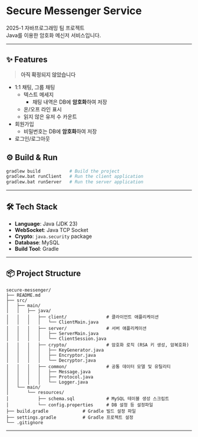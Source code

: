 # Secure Messenger Service

2025-1 자바프로그래밍 팀 프로젝트  
Java를 이용한 암호화 메신저 서비스입니다.

---

## ✨ Features

> **아직 확정되지 않았습니다**

- 1:1 채팅, 그룹 채팅
  - 텍스트 메세지
    - 채팅 내역은 DB에 **암호화**하여 저장
  - 온/오프 라인 표시
  - 읽지 않은 유저 수 카운트
- 회원가입
  - 비밀번호는 DB에 **암호화**하여 저장
- 로그인/로그아웃


## ⚙️ Build & Run
```bash
gradlew build           # Build the project
gradlew.bat runClient   # Run the client application
gradlew.bat runServer   # Run the server application
```

---

## 🛠️ Tech Stack
- **Language**: Java (JDK 23)
- **WebSocket**: Java TCP Socket
- **Crypto**: `java.security` package
- **Database**: MySQL
- **Build Tool**: Gradle

---

## 📦 Project Structure
```
secure-messenger/
├── README.md
├── src/
│   ├── main/
│   │   ├── java/
│   │   │   ├── client/               # 클라이언트 애플리케이션
│   │   │   │   └── ClientMain.java
│   │   │   ├── server/               # 서버 애플리케이션
│   │   │   │   ├── ServerMain.java
│   │   │   │   └── ClientSession.java
│   │   │   ├── crypto/               # 암호화 로직 (RSA 키 생성, 암복호화)
│   │   │   │   ├── KeyGenerator.java
│   │   │   │   ├── Encryptor.java
│   │   │   │   └── Decryptor.java
│   │   │   ├── common/               # 공통 데이터 모델 및 유틸리티
│   │   │   │   ├── Message.java
│   │   │   │   ├── Protocol.java
│   │   │   │   └── Logger.java
│   └── main/
│       └── resources/
│           ├── schema.sql            # MySQL 테이블 생성 스크립트
│           └── config.properties     # DB 설정 등 설정파일
├── build.gradle             # Gradle 빌드 설정 파일
├── settings.gradle          # Gradle 프로젝트 설정
└── .gitignore

```

---

